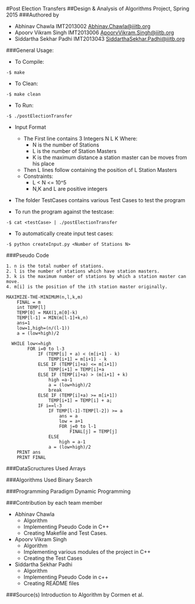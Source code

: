 #Post Election Transfers
##Design & Analysis of Algorithms Project, Spring 2015
###Authored by
- Abhinav Chawla         IMT2013002  Abhinav.Chawla@iiitb.org
- Apoorv Vikram Singh    IMT2013006  ApoorvVikram.Singh@iiitb.org
- Siddartha Sekhar Padhi IMT2013043  SiddarthaSekhar.Padhi@iiitb.org


###General Usage:
- To Compile:
```
-$ make

```
- To Clean:
```
-$ make clean

```
- To Run:
```
-$ ./postElectionTransfer
```
- Input Format
	* The First line contains 3 Integers N L K Where:
		* N is the number of Stations
		* L is the number of Station Masters
		* K is the maximum distance a station master can be moves from his place
	* Then L lines follow containing the position of L Station Masters
	* Constraints:
		* L < N <= 10^5
		* N,K and L are positive integers

- The folder TestCases contains various Test Cases to test the program
- To run the program against the testcase:
```
-$ cat <testCase> | ./postElectionTransfer
```
- To automatically create input test cases:
```
-$ python createInput.py <Number of Stations N> 
```

###Pseudo Code
```
1. n is the total number of stations.
2. l is the number of stations which have station masters.
3. k is the maximum number of stations by which a station master can move.
4. m[i] is the position of the ith station master originally.

MAXIMIZE-THE-MINIMUM(n,l,k,m)
	FINAL = m
	int TEMP[l]
	TEMP[0] = MAX(1,m[0]-k)
	TEMP[l-1] = MIN(m[l-1]+k,n)
	ans=1
	low=1,high=(n/(l-1))
	a = (low+high)/2

  WHILE low<=high
		FOR i=0 to l-3
			IF (TEMP[i] + a) < (m[i+1] - k)
				TEMP[i+1] = m[i+1] - k
			ELSE IF (TEMP[i]+a) <= m[i+1])
				TEMP[i+1] = TEMP[i]+a
			ELSE IF (TEMP[i]+a) > (m[i+1] + k)
				high =a-1
				a = (low+high)/2
				break
			ELSE IF (TEMP[i]+a) >= m[i+1])
				TEMP[i+1] = TEMP[i] + a;
			IF i==l-3
				IF TEMP[l-1]-TEMP[l-2]) >= a
					ans = a
					low = a+1
					FOR j=0 to l-1
						FINAL[j] = TEMP[j]
				ELSE
					high = a-1
				a = (low+high)/2
	PRINT ans
	PRINT FINAL
```


###DataScructures Used
Arrays 

###Algorithms Used
Binary Search

###Programming Paradigm
Dynamic Programming

###Contribution by each team member
- Abhinav Chawla
	* Algorithm
	* Implementing Pseudo Code in C++ 
	* Creating Makefile and Test Cases.
- Apoorv Vikram Singh
	* Algorithm
	* Implementing various modules of the project in C++
	* Creating the Test Cases
- Siddartha Sekhar Padhi
	* Algorithm
	* Implementing Pseudo Code in c++ 
	* Creating README files

###Source(s)
Introduction to Algorithm by Cormen et al. 
